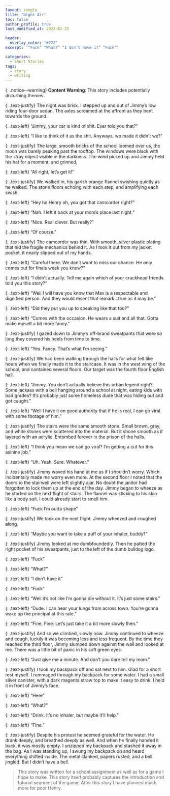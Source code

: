 ```yaml
---
layout: single
title: "Night Air"
toc: false
author_profile: true
last_modified_at: 2023-02-23

header:
  overlay_color: "#222"
excerpt: '“Fuck” “What?” “I don’t have it” “Fuck”'

categories:
  - Short Stories
tags:
  - story
  - writing
---
```


{: .notice--warning}
**Content Warning**: This story includes potentially disturbing themes.

{: .text-justify}
The night was brisk. I stepped up and out of Jimmy’s low riding four-door sedan. The axles screamed at the affront as they bent towards the ground.

{: .text-left}
“Jimmy, your car is kind of shit. Ever told you that?”

{: .text-left}
“I like to think of it as the shit. Anyways, we made it didn’t we?”

{: .text-justify}
The large, smooth bricks of the school loomed over us, the moon was barely peaking past the rooftop. The windows were black with the stray object visible in the darkness. The wind picked up and Jimmy held his hat for a moment, and grinned,

{: .text-left}
“All right, let’s get it!”

{: .text-justify}
We walked in, his garish orange flannel swishing quietly as he walked. The stone floors echoing with each step, and amplifying each swish.

{: .text-left}
“Hey ho Henry oh, you got that camcorder right?”

{: .text-left}
“Nah. I left it back at your mom’s place last night.”

{: .text-left}
“Nice. Real clever. But really?”

{: .text-left}
“Of course.”

{: .text-justify}
The camcorder was thin. With smooth, silver plastic plating that hid the fragile mechanics behind it. As I took it out from my jacket pocket, it nearly slipped out of my hands.

{: .text-left}
“Careful there. We don’t want to miss our chance. He only comes out for finals week you know?”

{: .text-left}
“I didn’t actually. Tell me again which of your crackhead friends told you this story?”

{: .text-left}
“Well I will have you know that Max is a respectable and dignified person. And they would resent that remark...true as it may be.”

{: .text-left}
“Did they put you up to speaking like that too?”

{: .text-left}
“Comes with the occasion. He wears a suit and all that. Gotta make myself a bit more fancy.”

{: .text-justify}
I gazed down to Jimmy’s off-brand sweatpants that were so long they covered his heels from time to time.

{: .text-left}
“Yes. Fancy. That’s what I’m seeing.”

{: .text-justify}
We had been walking through the halls for what felt like hours when we finally made it to the staircase. It was in the west wing of the school, and contained several floors. Our target was the fourth floor English hall. 

{: .text-left}
“Jimmy. You don’t actually believe this urban legend right? Some jackass with a bell hanging around a school at night, eating kids with bad grades? It’s probably just some homeless dude that was hiding out and got caught.”

{: .text-left}
“Well I have it on good authority that if he is real, I can go viral with some footage of him.”

{: .text-justify}
The stairs were the same smooth stone. Small brown, gray, and white stones were scattered into the material. But it shone smooth as if layered with an acrylic. Entombed forever in the prison of the halls. 

{: .text-left}
“I think you mean we can go viral? I’m getting a cut for this asinine job.”

{: .text-left}
“Uh. Yeah. Sure. Whatever.”

{: .text-justify}
Jimmy waved his hand at me as if I shouldn’t worry. Which incidentally made me worry even more. At the second floor I noted that the doors to the stairwell were left slightly ajar. No doubt the janitor had forgotten to lock them up at the end of the day. Jimmy began to wheeze as he started on the next flight of stairs. The flannel was sticking to his skin like a body suit. I could already start to smell him.

{: .text-left}
“Fuck I’m outta shape”

{: .text-justify}
We took on the next flight. Jimmy wheezed and coughed along. 

{: .text-left}
“Maybe you want to take a puff of your inhaler, buddy?”

{: .text-justify}
Jimmy looked at me dumbfoundedly. Then he patted the right pocket of his sweatpants, just to the left of the dumb bulldog logo.

{: .text-left}
“Fuck”

{: .text-left}
“What?”

{: .text-left}
“I don’t have it”

{: .text-left}
“Fuck”

{: .text-left}
“Well it’s not like I’m gonna die without it. It’s just some stairs.”

{: .text-left}
“Dude. I can hear your lungs from across town. You’re gonna wake up the principal at this rate.”

{: .text-left}
“Fine. Fine. Let’s just take it a bit more slowly then.”

{: .text-justify}
And so we climbed, slowly now. Jimmy continued to wheeze and cough, luckily it was becoming less and less frequent. By the time they reached the third floor, Jimmy slumped down against the wall and looked at me. There was a little bit of panic in his soft green eyes.

{: .text-left}
“Just give me a minute. And don’t you dare tell my mom.”

{: .text-justify}
I took my backpack off and sat next to him. Glad for a short rest myself. I rummaged through my backpack for some water. I had a small silver canister, with a dark magenta straw top to make it easy to drink. I held it in front of Jimmy’s face.

{: .text-left}
“Here”

{: .text-left}
“What?”

{: .text-left}
“Drink. It’s no inhaler, but maybe it’ll help.”

{: .text-left}
“Fine.”

{: .text-justify}
Despite his protest he seemed grateful for the water. He drank deeply, and breathed deeply as well. And when he finally handed it back, it was mostly empty. I unzipped my backpack and stashed it away in the bag. As I was standing up, I swung my backpack on and heard everything shifted inside. The metal clanked, papers rusted, and a bell jingled. But I didn’t have a bell.

> This story was written for a school assignment as well as for a game I hope to make. This story itself probably captures the introduction and tutorial segment of the game. After this story I have planned much more for poor Henry.